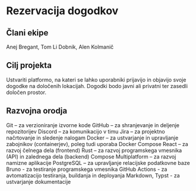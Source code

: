 # Rezervacija dogodkov

## Člani ekipe
Anej Bregant, Tom Li Dobnik, Alen Kolmanič

## Cilj projekta

Ustvariti platformo, na kateri se lahko uporabniki prijavijo in objavijo svoje dogodke na določenih lokacijah. Dogodki bodo javni ali privatni ter zasedli določen prostor.

## Razvojna orodja
Git – za verzioniranje izvorne kode
GitHub – za shranjevanje in deljenje repozitorijev
Discord – za komunikacijo v timu
Jira – za projektno načrtovanje in sledenje nalogam
Docker – za ustvarjanje in upravljanje zabojnikov (containerjev), poleg tudi uporaba Docker Compose
React – za razvoj čelnega dela (frontend)
Rust – za razvoj programskega vmesnika (API) in zalednega dela (backend)
Compose Multiplatform – za razvoj namizne aplikacije
PostgreSQL – za upravljanje relacijske podatkovne baze
Bruno - za testiranje programskega vmesnika
GitHub Actions - za avtomatizacijo testiranja, buildanja in deployanja
Markdown, Typst - za ustvarjanje dokumentacije

